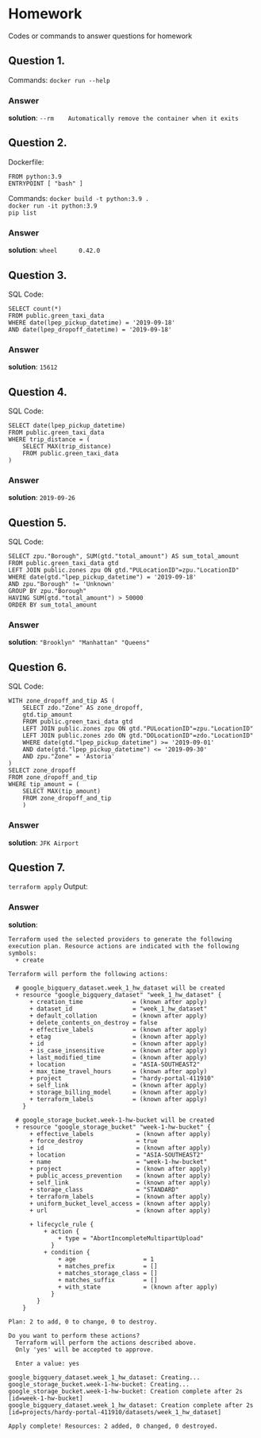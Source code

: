 # Homework

Codes or commands to answer questions for homework

## Question 1. 
Commands:
`docker run --help`
### Answer 

**solution**: 
`--rm    Automatically remove the container when it exits`

## Question 2.
Dockerfile:
```
FROM python:3.9
ENTRYPOINT [ "bash" ]
```

Commands:
`docker build -t python:3.9 .`\
`docker run -it python:3.9`\
`pip list`
### Answer 

**solution**:
`wheel      0.42.0`

## Question 3.
SQL Code:
```
SELECT count(*)
FROM public.green_taxi_data
WHERE date(lpep_pickup_datetime) = '2019-09-18' 
AND date(lpep_dropoff_datetime) = '2019-09-18'
```
### Answer 

**solution**: `15612`

## Question 4.
SQL Code:
```
SELECT date(lpep_pickup_datetime)
FROM public.green_taxi_data
WHERE trip_distance = (
	SELECT MAX(trip_distance)
	FROM public.green_taxi_data
)
```
### Answer 

**solution**: `2019-09-26`

## Question 5.
SQL Code:
```
SELECT zpu."Borough", SUM(gtd."total_amount") AS sum_total_amount
FROM public.green_taxi_data gtd
LEFT JOIN public.zones zpu ON gtd."PULocationID"=zpu."LocationID"
WHERE date(gtd."lpep_pickup_datetime") = '2019-09-18'
AND zpu."Borough" != 'Unknown'
GROUP BY zpu."Borough"
HAVING SUM(gtd."total_amount") > 50000
ORDER BY sum_total_amount
```
### Answer 

**solution**: `"Brooklyn" "Manhattan" "Queens"`

## Question 6.
SQL Code:
```
WITH zone_dropoff_and_tip AS (
	SELECT zdo."Zone" AS zone_dropoff,
	gtd.tip_amount
	FROM public.green_taxi_data gtd
	LEFT JOIN public.zones zpu ON gtd."PULocationID"=zpu."LocationID"
	LEFT JOIN public.zones zdo ON gtd."DOLocationID"=zdo."LocationID"
	WHERE date(gtd."lpep_pickup_datetime") >= '2019-09-01'
	AND date(gtd."lpep_pickup_datetime") <= '2019-09-30'
	AND zpu."Zone" = 'Astoria'
)
SELECT zone_dropoff
FROM zone_dropoff_and_tip
WHERE tip_amount = (
	SELECT MAX(tip_amount)
	FROM zone_dropoff_and_tip
	)
```
### Answer 

**solution**: `JFK Airport`

## Question 7.
`terraform apply` Output:

### Answer 

**solution**: 
```
Terraform used the selected providers to generate the following execution plan. Resource actions are indicated with the following symbols:
  + create

Terraform will perform the following actions:

  # google_bigquery_dataset.week_1_hw_dataset will be created
  + resource "google_bigquery_dataset" "week_1_hw_dataset" {
      + creation_time              = (known after apply)
      + dataset_id                 = "week_1_hw_dataset"
      + default_collation          = (known after apply)
      + delete_contents_on_destroy = false
      + effective_labels           = (known after apply)
      + etag                       = (known after apply)
      + id                         = (known after apply)
      + is_case_insensitive        = (known after apply)
      + last_modified_time         = (known after apply)
      + location                   = "ASIA-SOUTHEAST2"
      + max_time_travel_hours      = (known after apply)
      + project                    = "hardy-portal-411910"
      + self_link                  = (known after apply)
      + storage_billing_model      = (known after apply)
      + terraform_labels           = (known after apply)
    }

  # google_storage_bucket.week-1-hw-bucket will be created
  + resource "google_storage_bucket" "week-1-hw-bucket" {
      + effective_labels            = (known after apply)
      + force_destroy               = true
      + id                          = (known after apply)
      + location                    = "ASIA-SOUTHEAST2"
      + name                        = "week-1-hw-bucket"
      + project                     = (known after apply)
      + public_access_prevention    = (known after apply)
      + self_link                   = (known after apply)
      + storage_class               = "STANDARD"
      + terraform_labels            = (known after apply)
      + uniform_bucket_level_access = (known after apply)
      + url                         = (known after apply)

      + lifecycle_rule {
          + action {
              + type = "AbortIncompleteMultipartUpload"
            }
          + condition {
              + age                   = 1
              + matches_prefix        = []
              + matches_storage_class = []
              + matches_suffix        = []
              + with_state            = (known after apply)
            }
        }
    }

Plan: 2 to add, 0 to change, 0 to destroy.

Do you want to perform these actions?
  Terraform will perform the actions described above.
  Only 'yes' will be accepted to approve.

  Enter a value: yes

google_bigquery_dataset.week_1_hw_dataset: Creating...
google_storage_bucket.week-1-hw-bucket: Creating...
google_storage_bucket.week-1-hw-bucket: Creation complete after 2s [id=week-1-hw-bucket]
google_bigquery_dataset.week_1_hw_dataset: Creation complete after 2s [id=projects/hardy-portal-411910/datasets/week_1_hw_dataset]

Apply complete! Resources: 2 added, 0 changed, 0 destroyed.
```
